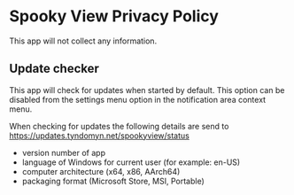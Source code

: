# Spooky View Privacy Policy

This app will not collect any information.

## Update checker

This app will check for updates when started by default. This option can be disabled from the settings menu option in the notification area context menu.

When checking for updates the following details are send to https://updates.tyndomyn.net/spookyview/status 
- version number of app
- language of Windows for current user (for example: en-US)
- computer architecture (x64, x86, AArch64)
- packaging format (Microsoft Store, MSI, Portable)
